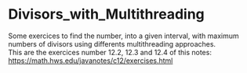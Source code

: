 # Divisors_with_Multithreading 
Some exercices to find the number, into a given interval, with maximum numbers of divisors using differents multithreading approaches.  <br /> 
This are the exercices number 12.2, 12.3 and 12.4 of this notes: https://math.hws.edu/javanotes/c12/exercises.html
